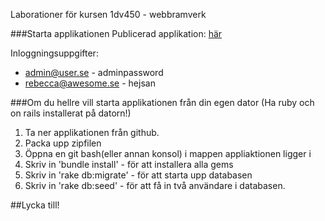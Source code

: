 Laborationer för kursen 1dv450 - webbramverk

###Starta applikationen
Publicerad applikation: [här](https://obscure-castle-94632.herokuapp.com/)

Inloggningsuppgifter:
* admin@user.se - adminpassword
* rebecca@awesome.se - hejsan

###Om du hellre vill starta applikationen från din egen dator
(Ha ruby och on rails installerat på datorn!)
1. Ta ner applikationen från github.
2. Packa upp zipfilen
3. Öppna en git bash(eller annan konsol) i mappen appliaktionen ligger i
4. Skriv in 'bundle install' - för att installera alla gems
5. Skriv in 'rake db:migrate' - för att starta upp databasen
6. Skriv in 'rake db:seed' - för att få in två användare i databasen.

##Lycka till!
